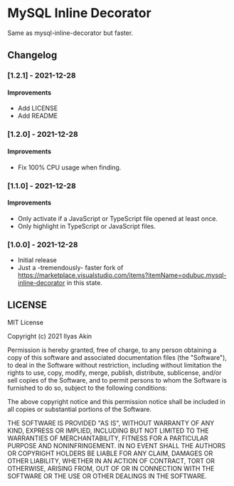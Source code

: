 # MySQL Inline Decorator

Same as mysql-inline-decorator but faster.

## Changelog

### [1.2.1] - 2021-12-28
#### Improvements
- Add LICENSE
- Add README

### [1.2.0] - 2021-12-28
#### Improvements
- Fix 100% CPU usage when finding.

### [1.1.0] - 2021-12-28
#### Improvements
- Only activate if a JavaScript or TypeScript file opened at least once.
- Only highlight in TypeScript or JavaScript files.

### [1.0.0] - 2021-12-28
- Initial release
- Just a -tremendously- faster fork of https://marketplace.visualstudio.com/items?itemName=odubuc.mysql-inline-decorator in this state.


## LICENSE

MIT License

Copyright (c) 2021 Ilyas Akin

Permission is hereby granted, free of charge, to any person obtaining a copy
of this software and associated documentation files (the "Software"), to deal
in the Software without restriction, including without limitation the rights
to use, copy, modify, merge, publish, distribute, sublicense, and/or sell
copies of the Software, and to permit persons to whom the Software is
furnished to do so, subject to the following conditions:

The above copyright notice and this permission notice shall be included in all
copies or substantial portions of the Software.

THE SOFTWARE IS PROVIDED "AS IS", WITHOUT WARRANTY OF ANY KIND, EXPRESS OR
IMPLIED, INCLUDING BUT NOT LIMITED TO THE WARRANTIES OF MERCHANTABILITY,
FITNESS FOR A PARTICULAR PURPOSE AND NONINFRINGEMENT. IN NO EVENT SHALL THE
AUTHORS OR COPYRIGHT HOLDERS BE LIABLE FOR ANY CLAIM, DAMAGES OR OTHER
LIABILITY, WHETHER IN AN ACTION OF CONTRACT, TORT OR OTHERWISE, ARISING FROM,
OUT OF OR IN CONNECTION WITH THE SOFTWARE OR THE USE OR OTHER DEALINGS IN THE
SOFTWARE.
